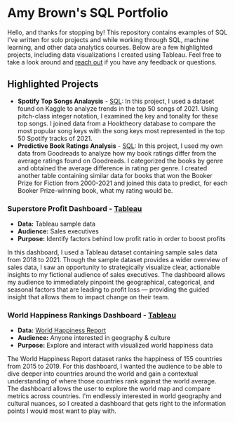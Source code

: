 # Amy Brown's SQL Portfolio

Hello, and thanks for stopping by! This repository contains examples of SQL I've written for solo projects and while working through SQL, machine learning, and other data analytics courses. Below are a few highlighted projects, including data visualizations I created using Tableau. Feel free to take a look around and [reach out](https://www.linkedin.com/in/amymartikabrown/) if you have any feedback or questions.

## Highlighted Projects
* **Spotify Top Songs Analaysis** - [SQL](https://github.com/amymartika/SQL/blob/main/Spotify%20Top%20Songs%202021%20Data%20Analysis): In this project, I used a dataset found on Kaggle to analyze trends in the top 50 songs of 2021. Using pitch-class integer notation, I examined the key and tonality for these top songs. I joined data from a Hooktheory database to compare the most popular song keys with the song keys most represented in the top 50 Spotify tracks of 2021.
* **Predictive Book Ratings Analysis** - [SQL](https://github.com/amymartika/SQL/blob/main/Predicting%20Book%20Ratings): In this project, I used my own data from Goodreads to analyze how my book ratings differ from the average ratings found on Goodreads. I categorized the books by genre and obtained the average difference in rating per genre. I created another table containing similar data for books that won the Booker Prize for Fiction from 2000-2021 and joined this data to predict, for each Booker Prize-winning book, what my rating would be.

### Superstore Profit Dashboard - [Tableau](https://public.tableau.com/app/profile/amymartika/viz/ExecutiveOverview_16733205488000/ExecutiveOverview) 
- **Data:** Tableau sample data
- **Audience:** Sales executives
- **Purpose:** Identify factors behind low profit ratio in order to boost profits

In this dashboard, I used a Tableau dataset containing sample sales data from 2018 to 2021. Though the sample dataset provides a wider overview of sales data, I saw an opportunity to strategically visualize clear, actionable insights to my fictional audience of sales executives. The dashboard allows my audience to immediately pinpoint the geographical, categorical, and seasonal factors that are leading to profit loss — providing the guided insight that allows them to impact change on their team.

### World Happiness Rankings Dashboard - [Tableau](https://public.tableau.com/app/profile/amymartika/viz/WorldHappinessReport_16737679931360/WorldHappinessReport)
- **Data:** [World Happiness Report](https://www.kaggle.com/datasets/unsdsn/world-happiness)
- **Audience:** Anyone interested in geography & culture
- **Purpose:** Explore and interact with visualized world happiness data

The World Happiness Report dataset ranks the happiness of 155 countries from 2015 to 2019. For this dashboard, I wanted the audience to be able to dive deeper into countries around the world and gain a contextual understanding of where those countries rank against the world average. The dashboard allows the user to explore the world map and compare metrics across countries. I'm endlessly interested in world geography and cultural nuances, so I created a dashboard that gets right to the information points I would most want to play with. 


